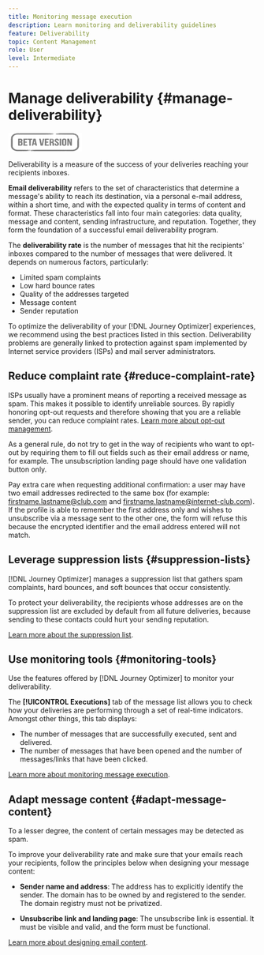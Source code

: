```yaml
---
title: Monitoring message execution
description: Learn monitoring and deliverability guidelines
feature: Deliverability
topic: Content Management
role: User
level: Intermediate
---
```

# Manage deliverability {#manage-deliverability}

![](assets/do-not-localize/badge.png)

Deliverability is a measure of the success of your deliveries reaching your recipients inboxes.

**Email deliverability** refers to the set of characteristics that determine a message's ability to reach its destination, via a personal e-mail address, within a short time, and with the expected quality in terms of content and format. These characteristics fall into four main categories: data quality, message and content, sending infrastructure, and reputation. Together, they form the foundation of a successful email deliverability program.

The **deliverability rate** is the number of messages that hit the recipients' inboxes compared to the number of messages that were delivered. It depends on numerous factors, particularly:

* Limited spam complaints
* Low hard bounce rates
* Quality of the addresses targeted
* Message content
* Sender reputation

To optimize the deliverability of your [!DNL Journey Optimizer] experiences, we recommend using the best practices listed in this section. Deliverability problems are generally linked to protection against spam implemented by Internet service providers (ISPs) and mail server administrators.

## Reduce complaint rate {#reduce-complaint-rate}

ISPs usually have a prominent means of reporting a received message as spam. This makes it possible to identify unreliable sources. By rapidly honoring opt-out requests and therefore showing that you are a reliable sender, you can reduce complaint rates. [Learn more about opt-out management](consent.md#opt-out-management).

As a general rule, do not try to get in the way of recipients who want to opt-out by requiring them to fill out fields such as their email address or name, for example. The unsubscription landing page should have one validation button only.

Pay extra care when requesting additional confirmation: a user may have two email addresses redirected to the same box (for example: firstname.lastname@club.com and firstname.lastname@internet-club.com). If the profile is able to remember the first address only and wishes to unsubscribe via a message sent to the other one, the form will refuse this because the encrypted identifier and the email address entered will not match.

## Leverage suppression lists {#suppression-lists}

[!DNL Journey Optimizer] manages a suppression list that gathers spam complaints, hard bounces, and soft bounces that occur consistently.

To protect your deliverability, the recipients whose addresses are on the suppression list are excluded by default from all future deliveries, because sending to these contacts could hurt your sending reputation.

[Learn more about the suppression list](suppression-list.md).

## Use monitoring tools {#monitoring-tools}

Use the features offered by [!DNL Journey Optimizer] to monitor your deliverability.

The **[!UICONTROL Executions]** tab of the message list allows you to check how your deliveries are performing through a set of real-time indicators. Amongst other things, this tab displays:
* The number of messages that are successfully executed, sent and delivered.
* The number of messages that have been opened and the number of messages/links that have been clicked.

[Learn more about monitoring message execution](message-monitoring.md).

## Adapt message content {#adapt-message-content}

To a lesser degree, the content of certain messages may be detected as spam.

<!--The use of certain words or of exclamation points in the subject line and within the messages can be read as signs of spam.

Spammers are also known to replace text with images to stop offending text from being analyzed automatically by anti-spam filters. In response to this, a message (in HTML format) with a high proportion of images, or images as attachments, may end up being blocked.-->

To improve your deliverability rate and make sure that your emails reach your recipients, follow the principles below when designing your message content:

* **Sender name and address**: The address has to explicitly identify the sender. The domain has to be owned by and registered to the sender. The domain registry must not be privatized.
<!--* **Subject**: Avoid excessive capitalization and punctuation, and words that are frequently used by spammers ("Win", "Free", etc.).
* **Personalize your email**: Personalizing the email increases the chances of your message being opened.
* **Images and text**: Respect a decent text/image ratio (for example 60% text and 40% images).-->
* **Unsubscribe link and landing page**: The unsubscribe link is essential. It must be visible and valid, and the form must be functional.
<!--**Use tools** offered by Journey Optimizer to optimize the content of your email (delivery analysis, anti-spam analysis).-->

[Learn more about designing email content](design-emails.md).
